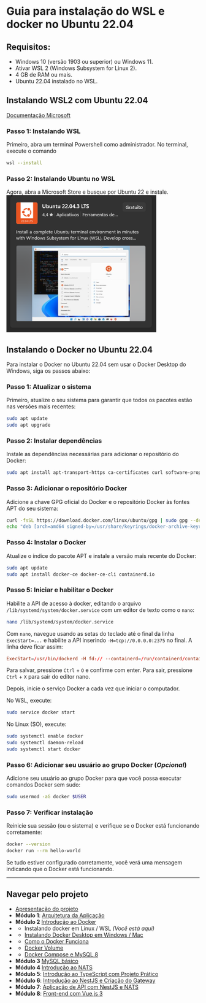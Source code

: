 # **Guia para instalação do WSL e docker no Ubuntu 22.04**

## **Requisitos:**

- Windows 10 (versão 1903 ou superior) ou Windows 11.
- Ativar WSL 2 (Windows Subsystem for Linux 2).
- 4 GB de RAM ou mais.
- Ubuntu 22.04 instalado no WSL.

## **Instalando WSL2 com Ubuntu 22.04**

[Documentação Microsoft](https://learn.microsoft.com/pt-br/windows/wsl/install)

### Passo 1: Instalando WSL

Primeiro, abra um terminal Powershell como administrador. No terminal, execute o comando

```bash
wsl --install
```

### Passo 2: Instalando Ubuntu no WSL

Agora, abra a Microsoft Store e busque por Ubuntu 22 e instale.  
![ubuntu-windows-store](ubuntu-windows-store.png)

## **Instalando o Docker no Ubuntu 22.04**

Para instalar o Docker no Ubuntu 22.04 sem usar o Docker Desktop do Windows, siga os passos abaixo:

### **Passo 1: Atualizar o sistema**

Primeiro, atualize o seu sistema para garantir que todos os pacotes estão nas versões mais recentes:

```bash
sudo apt update
sudo apt upgrade
```

### **Passo 2: Instalar dependências**

Instale as dependências necessárias para adicionar o repositório do Docker:

```bash
sudo apt install apt-transport-https ca-certificates curl software-properties-common
```

### **Passo 3: Adicionar o repositório Docker**

Adicione a chave GPG oficial do Docker e o repositório Docker às fontes APT do seu sistema:

```bash
curl -fsSL https://download.docker.com/linux/ubuntu/gpg | sudo gpg --dearmor -o /usr/share/keyrings/docker-archive-keyring.gpg
echo "deb [arch=amd64 signed-by=/usr/share/keyrings/docker-archive-keyring.gpg] https://download.docker.com/linux/ubuntu $(lsb_release -cs) stable" | sudo tee /etc/apt/sources.list.d/docker.list > /dev/null
```

### **Passo 4: Instalar o Docker**

Atualize o índice do pacote APT e instale a versão mais recente do Docker:

```bash
sudo apt update
sudo apt install docker-ce docker-ce-cli containerd.io
```

### **Passo 5: Iniciar e habilitar o Docker**

Habilite a API de acesso à docker, editando o arquivo `/lib/systemd/system/docker.service` com um editor de texto como o `nano`:

```bash
nano /lib/systemd/system/docker.service
```

Com `nano`, navegue usando as setas do teclado até o final da linha `ExecStart=...` e habilite a API inserindo `-H=tcp://0.0.0.0:2375` no final. A linha deve ficar assim:

```conf
ExecStart=/usr/bin/dockerd -H fd:// --containerd=/run/containerd/containerd.sock -H=tcp://0.0.0.0:2375
```

Para salvar, pressione `Ctrl` + `O` e confirme com enter. 
Para sair, pressione `Ctrl` + `X` para sair do editor nano.

Depois, inicie o serviço Docker a cada vez que iniciar o computador.

No WSL, execute:
```bash
sudo service docker start
```

No Linux (SO), execute:
```bash
sudo systemctl enable docker
sudo systemctl daemon-reload
sudo systemctl start docker
```

### **Passo 6: Adicionar seu usuário ao grupo Docker** (*Opcional*)

Adicione seu usuário ao grupo Docker para que você possa executar comandos Docker sem sudo:

```bash
sudo usermod -aG docker $USER
```

### **Passo 7: Verificar instalação**

Reinicie sua sessão (ou o sistema) e verifique se o Docker está funcionando corretamente:

```bash
docker --version
docker run --rm hello-world
```

Se tudo estiver configurado corretamente, você verá uma mensagem indicando que o Docker está funcionando.

---

## Navegar pelo projeto
- [Apresentação do projeto](../README.md)
- **Módulo 1**: [Arquitetura da Aplicação](../dia1/README.md)
- **Módulo 2** [Introdução ao Docker](./README.md)
- - Instalando docker em Linux / WSL *(Você está aqui)*
- - [Instalando Docker Desktop em Windows / Mac](./1-instalando-docker-desktop.md)
- - [Como o Docker Funciona](./2-como-docker-funciona.md)
- - [Docker Volume](./2-docker-volume.md)
- - [Docker Compose e MySQL 8](./3-docker-compose-e-mysql.md)
- **Módulo 3** [MySQL básico](../dia3/README.md)
- **Módulo 4** [Introdução ao NATS](../dia4/README.md)
- **Módulo 5**: [Introdução ao TypeScript com Projeto Prático](../dia5/README.md)
- **Módulo 6**: [Introdução ao NestJS e Criação do Gateway](../dia6/README.md)
- **Módulo 7**: [Aplicação de API com NestJS e NATS](../dia7/README.md)
- **Módulo 8**: [Front-end com Vue.js 3](../dia8/README.md)